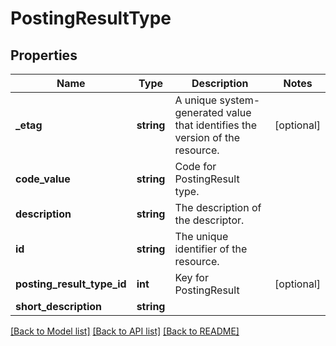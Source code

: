 # PostingResultType

## Properties
Name | Type | Description | Notes
------------ | ------------- | ------------- | -------------
**_etag** | **string** | A unique system-generated value that identifies the version of the resource. | [optional] 
**code_value** | **string** | Code for PostingResult type. | 
**description** | **string** | The description of the descriptor. | 
**id** | **string** | The unique identifier of the resource. | 
**posting_result_type_id** | **int** | Key for PostingResult | [optional] 
**short_description** | **string** |  | 

[[Back to Model list]](../README.md#documentation-for-models) [[Back to API list]](../README.md#documentation-for-api-endpoints) [[Back to README]](../README.md)


